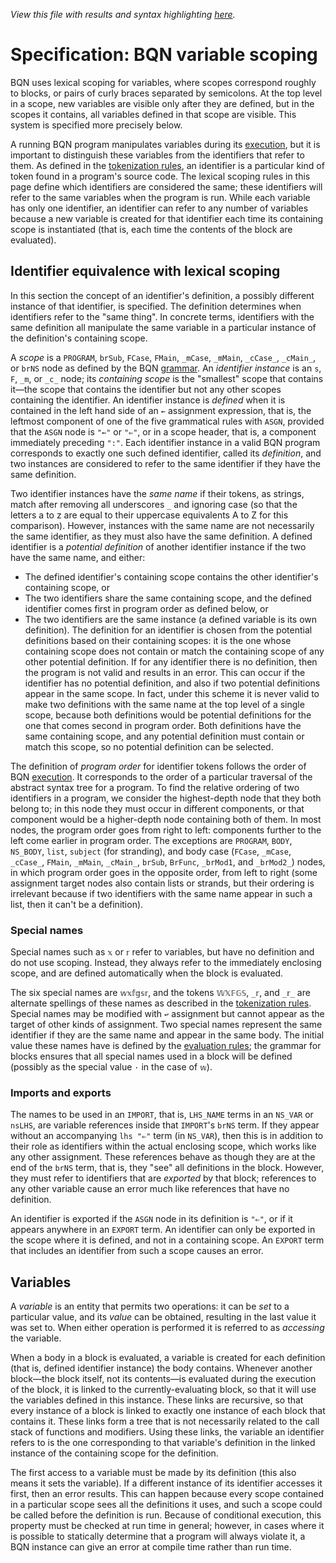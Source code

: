 *View this file with results and syntax highlighting [here](https://mlochbaum.github.io/BQN/spec/scope.html).*

# Specification: BQN variable scoping

BQN uses lexical scoping for variables, where scopes correspond roughly to blocks, or pairs of curly braces separated by semicolons. At the top level in a scope, new variables are visible only after they are defined, but in the scopes it contains, all variables defined in that scope are visible. This system is specified more precisely below.

A running BQN program manipulates variables during its [execution](evaluate.md), but it is important to distinguish these variables from the identifiers that refer to them. As defined in the [tokenization rules](token.md), an identifier is a particular kind of token found in a program's source code. The lexical scoping rules in this page define which identifiers are considered the same; these identifiers will refer to the same variables when the program is run. While each variable has only one identifier, an identifier can refer to any number of variables because a new variable is created for that identifier each time its containing scope is instantiated (that is, each time the contents of the block are evaluated).

## Identifier equivalence with lexical scoping

In this section the concept of an identifier's definition, a possibly different instance of that identifier, is specified. The definition determines when identifiers refer to the "same thing". In concrete terms, identifiers with the same definition all manipulate the same variable in a particular instance of the definition's containing scope.

A *scope* is a `PROGRAM`, `brSub`, `FCase`, `FMain`, `_mCase`, `_mMain`, `_cCase_`, `_cMain_`, or `brNS` node as defined by the BQN [grammar](grammar.md). An *identifier instance* is an `s`, `F`, `_m`, or `_c_` node; its *containing scope* is the "smallest" scope that contains it—the scope that contains the identifier but not any other scopes containing the identifier. An identifier instance is *defined* when it is contained in the left hand side of an `←` assignment expression, that is, the leftmost component of one of the five grammatical rules with `ASGN`, provided that the `ASGN` node is `"←"` or `"⇐"`, or in a scope header, that is, a component immediately preceding `":"`. Each identifier instance in a valid BQN program corresponds to exactly one such defined identifier, called its *definition*, and two instances are considered to refer to the same identifier if they have the same definition.

Two identifier instances have the *same name* if their tokens, as strings, match after removing all underscores `_` and ignoring case (so that the letters a to z are equal to their uppercase equivalents A to Z for this comparison). However, instances with the same name are not necessarily the same identifier, as they must also have the same definition. A defined identifier is a *potential definition* of another identifier instance if the two have the same name, and either:
- The defined identifier's containing scope contains the other identifier's containing scope, or
- The two identifiers share the same containing scope, and the defined identifier comes first in program order as defined below, or
- The two identifiers are the same instance (a defined variable is its own definition).
The definition for an identifier is chosen from the potential definitions based on their containing scopes: it is the one whose containing scope does not contain or match the containing scope of any other potential definition. If for any identifier there is no definition, then the program is not valid and results in an error. This can occur if the identifier has no potential definition, and also if two potential definitions appear in the same scope. In fact, under this scheme it is never valid to make two definitions with the same name at the top level of a single scope, because both definitions would be potential definitions for the one that comes second in program order. Both definitions have the same containing scope, and any potential definition must contain or match this scope, so no potential definition can be selected.

The definition of *program order* for identifier tokens follows the order of BQN [execution](evaluate.md). It corresponds to the order of a particular traversal of the abstract syntax tree for a program. To find the relative ordering of two identifiers in a program, we consider the highest-depth node that they both belong to; in this node they must occur in different components, or that component would be a higher-depth node containing both of them. In most nodes, the program order goes from right to left: components further to the left come earlier in program order. The exceptions are `PROGRAM`, `BODY`, `NS_BODY`, `list`, `subject` (for stranding), and body case (`FCase`, `_mCase`, `_cCase_`, `FMain`, `_mMain`, `_cMain_`, `brSub`, `BrFunc`, `_brMod1`, and `_brMod2_`) nodes, in which program order goes in the opposite order, from left to right (some assignment target nodes also contain lists or strands, but their ordering is irrelevant because if two identifiers with the same name appear in such a list, then it can't be a definition).

### Special names

Special names such as `𝕩` or `𝕣` refer to variables, but have no definition and do not use scoping. Instead, they always refer to the immediately enclosing scope, and are defined automatically when the block is evaluated.

The six special names are `𝕨𝕩𝕗𝕘𝕤𝕣`, and the tokens `𝕎𝕏𝔽𝔾𝕊`, `_𝕣`, and `_𝕣_` are alternate spellings of these names as described in the [tokenization rules](token.md). Special names may be modified with `↩` assignment but cannot appear as the target of other kinds of assignment. Two special names represent the same identifier if they are the same name and appear in the same body. The initial value these names have is defined by the [evaluation rules](evaluate.md); the grammar for blocks ensures that all special names used in a block will be defined (possibly as the special value `·` in the case of `𝕨`).

### Imports and exports

The names to be used in an `IMPORT`, that is, `LHS_NAME` terms in an `NS_VAR` or `nsLHS`, are variable references inside that `IMPORT`'s `brNS` term. If they appear without an accompanying `lhs "⇐"` term (in `NS_VAR`), then this is in addition to their role as identifiers within the actual enclosing scope, which works like any other assignment. These references behave as though they are at the end of the `brNS` term, that is, they "see" all definitions in the block. However, they must refer to identifiers that are *exported* by that block; references to any other variable cause an error much like references that have no definition.

An identifier is exported if the `ASGN` node in its definition is `"⇐"`, or if it appears anywhere in an `EXPORT` term. An identifier can only be exported in the scope where it is defined, and not in a containing scope. An `EXPORT` term that includes an identifier from such a scope causes an error.

## Variables

A *variable* is an entity that permits two operations: it can be *set* to a particular value, and its *value* can be obtained, resulting in the last value it was set to. When either operation is performed it is referred to as *accessing* the variable.

When a body in a block is evaluated, a variable is created for each definition (that is, defined identifier instance) the body contains. Whenever another block—the block itself, not its contents—is evaluated during the execution of the block, it is linked to the currently-evaluating block, so that it will use the variables defined in this instance. These links are recursive, so that every instance of a block is linked to exactly one instance of each block that contains it. These links form a tree that is not necessarily related to the call stack of functions and modifiers. Using these links, the variable an identifier refers to is the one corresponding to that variable's definition in the linked instance of the containing scope for the definition.

The first access to a variable must be made by its definition (this also means it sets the variable). If a different instance of its identifier accesses it first, then an error results. This can happen because every scope contained in a particular scope sees all the definitions it uses, and such a scope could be called before the definition is run. Because of conditional execution, this property must be checked at run time in general; however, in cases where it is possible to statically determine that a program will always violate it, a BQN instance can give an error at compile time rather than run time.
